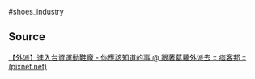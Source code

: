 #shoes_industry

## Source
[【外派】進入台資運動鞋廠 - 你應該知道的事 @ 跟著葛蘿外派去 :: 痞客邦 :: (pixnet.net)](https://shufenwu.pixnet.net/blog/post/44901540-%E3%80%90%E5%A4%96%E6%B4%BE%E3%80%91%E9%9E%8B%E5%BB%A0%E9%9D%A2%E8%A9%A6%E9%9C%80%E7%9F%A5---%E6%B7%BA%E8%AB%87%E9%9E%8B%E6%A5%AD)

